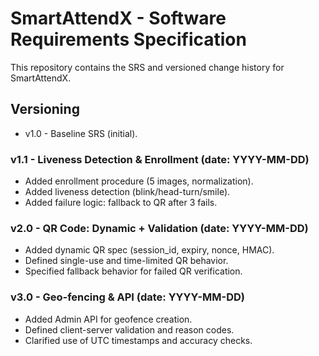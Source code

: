 # SmartAttendX - Software Requirements Specification

This repository contains the SRS and versioned change history for SmartAttendX.

## Versioning
- v1.0 - Baseline SRS (initial).

### v1.1 - Liveness Detection & Enrollment (date: YYYY-MM-DD)
- Added enrollment procedure (5 images, normalization).
- Added liveness detection (blink/head-turn/smile).
- Added failure logic: fallback to QR after 3 fails.

### v2.0 - QR Code: Dynamic + Validation (date: YYYY-MM-DD)
- Added dynamic QR spec (session_id, expiry, nonce, HMAC).
- Defined single-use and time-limited QR behavior.
- Specified fallback behavior for failed QR verification.

### v3.0 - Geo-fencing & API (date: YYYY-MM-DD)
- Added Admin API for geofence creation.
- Defined client-server validation and reason codes.
- Clarified use of UTC timestamps and accuracy checks.
